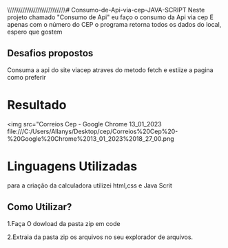\\\\\\\\\\\\\\\\\\\\\\\\\\\\\\\\\\\\\\\\\\\\\\\\\\\\\\\\\\\\\\\# Consumo-de-Api-via-cep-JAVA-SCRIPT
Neste projeto chamado "Consumo de Api" eu faço o consumo da Api via cep E apenas com o número do CEP o programa retorna todos os dados do local, espero que gostem




## Desafios propostos
Consuma a  api do  site viacep atraves do metodo fetch e estiize a pagina como preferir

# Resultado
 <img src="Correios Cep - Google Chrome 13_01_2023 
 file:///C:/Users/Allanys/Desktop/cep/Correios%20Cep%20-%20Google%20Chrome%2013_01_2023%2018_27_00.png
# Linguagens Utilizadas
para a criaçâo da calculadora utilizei html,css e Java Scrit

## Como Utilizar?
1.Faça O dowload da pasta zip em code

2.Extraia  da pasta zip os arquivos no seu explorador de arquivos.

